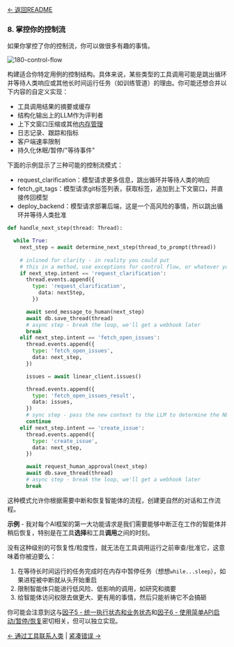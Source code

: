 [← 返回README](https://github.com/humanlayer/12-factor-agents/blob/main/README.md)

### 8. 掌控你的控制流

如果你掌控了你的控制流，你可以做很多有趣的事情。

![180-control-flow](https://github.com/humanlayer/12-factor-agents/blob/main/img/180-control-flow.png)


构建适合你特定用例的控制结构。具体来说，某些类型的工具调用可能是跳出循环并等待人类响应或其他长时间运行任务（如训练管道）的理由。你可能还想合并以下内容的自定义实现：

- 工具调用结果的摘要或缓存
- 结构化输出上的LLM作为评判者
- 上下文窗口压缩或其他[内存管理](https://github.com/humanlayer/12-factor-agents/blob/main/content/factor-03-own-your-context-window.md)
- 日志记录、跟踪和指标
- 客户端速率限制
- 持久化休眠/暂停/"等待事件"


下面的示例显示了三种可能的控制流模式：


- request_clarification：模型请求更多信息，跳出循环并等待人类的响应
- fetch_git_tags：模型请求git标签列表，获取标签，追加到上下文窗口，并直接传回模型
- deploy_backend：模型请求部署后端，这是一个高风险的事情，所以跳出循环并等待人类批准

```python
def handle_next_step(thread: Thread):

  while True:
    next_step = await determine_next_step(thread_to_prompt(thread))
    
    # inlined for clarity - in reality you could put 
    # this in a method, use exceptions for control flow, or whatever you want
    if next_step.intent == 'request_clarification':
      thread.events.append({
        type: 'request_clarification',
          data: nextStep,
        })

      await send_message_to_human(next_step)
      await db.save_thread(thread)
      # async step - break the loop, we'll get a webhook later
      break
    elif next_step.intent == 'fetch_open_issues':
      thread.events.append({
        type: 'fetch_open_issues',
        data: next_step,
      })

      issues = await linear_client.issues()

      thread.events.append({
        type: 'fetch_open_issues_result',
        data: issues,
      })
      # sync step - pass the new context to the LLM to determine the NEXT next step
      continue
    elif next_step.intent == 'create_issue':
      thread.events.append({
        type: 'create_issue',
        data: next_step,
      })

      await request_human_approval(next_step)
      await db.save_thread(thread)
      # async step - break the loop, we'll get a webhook later
      break
```

这种模式允许你根据需要中断和恢复智能体的流程，创建更自然的对话和工作流程。

**示例** - 我对每个AI框架的第一大功能请求是我们需要能够中断正在工作的智能体并稍后恢复，特别是在工具**选择**和工具**调用**之间的时刻。

没有这种级别的可恢复性/粒度性，就无法在工具调用运行之前审查/批准它，这意味着你被迫要么：

1. 在等待长时间运行的任务完成时在内存中暂停任务（想想`while...sleep`），如果进程被中断就从头开始重启
2. 限制智能体只能进行低风险、低影响的调用，如研究和摘要
3. 给智能体访问权限去做更大、更有用的事情，然后只能祈祷它不会搞砸


你可能会注意到这与[因子5 - 统一执行状态和业务状态](https://github.com/humanlayer/12-factor-agents/blob/main/content/factor-05-unify-execution-state.md)和[因子6 - 使用简单API启动/暂停/恢复](https://github.com/humanlayer/12-factor-agents/blob/main/content/factor-06-launch-pause-resume.md)密切相关，但可以独立实现。

[← 通过工具联系人类](https://github.com/humanlayer/12-factor-agents/blob/main/content/factor-07-contact-humans-with-tools.md) | [紧凑错误 →](https://github.com/humanlayer/12-factor-agents/blob/main/content/factor-09-compact-errors.md)